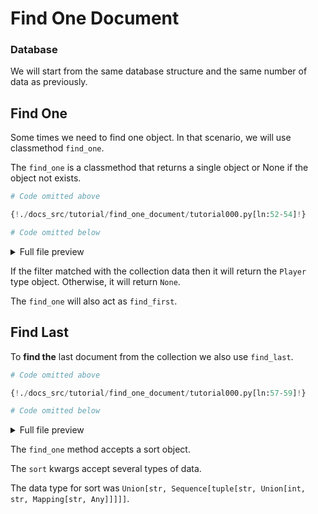 # Find One Document

### Database

We will start from the same database structure and the same number of data as previously.

## Find One

Some times we need to find one object. In that scenario, we will use classmethod `find_one`.

The `find_one` is a classmethod that returns a single object or None if the object not exists.

```python
# Code omitted above

{!./docs_src/tutorial/find_one_document/tutorial000.py[ln:52-54]!}

# Code omitted below
```

<details>
<summary>Full file preview</summary>
```Python
{!./docs_src/tutorial/find_one_document/tutorial000.py!}
```
</details>

If the filter matched with the collection data then it will return the `Player` type object. Otherwise, it will return `None`.

The `find_one` will also act as `find_first`.

## Find Last

To **find the** last document from the collection we also use `find_last`.

```python
# Code omitted above

{!./docs_src/tutorial/find_one_document/tutorial000.py[ln:57-59]!}

# Code omitted below
```

<details>
<summary>Full file preview</summary>
```Python
{!./docs_src/tutorial/find_one_document/tutorial000.py!}
```
</details>

The `find_one` method accepts a sort object.

The `sort` kwargs accept several types of data.

The data type for sort was `Union[str, Sequence[tuple[str, Union[int, str, Mapping[str, Any]]]]]`.
